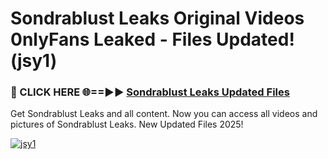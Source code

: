 # Sondrablust Leaks Original Videos 0nlyFans Leaked - Files Updated! (jsy1)

<h3>🔴 CLICK HERE 🌐==►► <a href="https://tinyurl.com/ehrbuxhb" rel="nofollow">Sondrablust Leaks Updated Files</a></h3>

Get Sondrablust Leaks and all content. Now you can access all videos and pictures of Sondrablust Leaks. New Updated Files 2025!

[![jsy1](https://i.imgur.com/lVYEuWS.gif)](https://tinyurl.com/ehrbuxhb)
